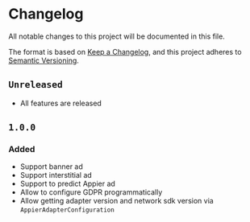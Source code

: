 # Changelog

All notable changes to this project will be documented in this file.

The format is based on [Keep a Changelog](https://keepachangelog.com/en/1.0.0/),
and this project adheres to [Semantic Versioning](https://semver.org/spec/v2.0.0.html).

## `Unreleased`

- All features are released

## `1.0.0`

### Added

- Support banner ad
- Support interstitial ad
- Support to predict Appier ad
- Allow to configure GDPR programmatically
- Allow getting adapter version and network sdk version via `AppierAdapterConfiguration`
